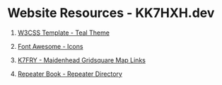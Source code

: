 # Website Resources - KK7HXH.dev

1. [W3CSS Template - Teal Theme](https://www.w3schools.com/w3css/tryw3css_templates_teal.htm)

2. [Font Awesome - Icons](https://fontawesome.com/)

3. [K7FRY - Maidenhead Gridsquare Map Links](https://k7fry.com/grid/)

4. [Repeater Book - Repeater Directory](https://www.repeaterbook.com/index.php/en-us/)
